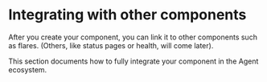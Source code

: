 # Integrating with other components

After you create your component, you can link it to other components such as flares. (Others, like status pages or health, will come later).

This section documents how to fully integrate your component in the Agent ecosystem.
